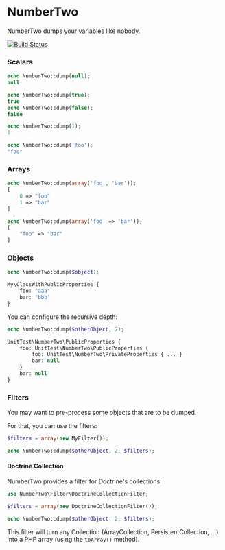 # NumberTwo

NumberTwo dumps your variables like nobody.

[![Build Status](https://travis-ci.org/mnapoli/NumberTwo.png?branch=master)](https://travis-ci.org/mnapoli/NumberTwo)

### Scalars

```php
echo NumberTwo::dump(null);
null

echo NumberTwo::dump(true);
true
echo NumberTwo::dump(false);
false

echo NumberTwo::dump(1);
1

echo NumberTwo::dump('foo');
"foo"
```

### Arrays

```php
echo NumberTwo::dump(array('foo', 'bar'));
[
    0 => "foo"
    1 => "bar"
]

echo NumberTwo::dump(array('foo' => 'bar'));
[
    "foo" => "bar"
]
```

### Objects

```php
echo NumberTwo::dump($object);
```

```php
My\ClassWithPublicProperties {
    foo: "aaa"
    bar: "bbb"
}
```

You can configure the recursive depth:

```php
echo NumberTwo::dump($otherObject, 2);
```

```php
UnitTest\NumberTwo\PublicProperties {
    foo: UnitTest\NumberTwo\PublicProperties {
        foo: UnitTest\NumberTwo\PrivateProperties { ... }
        bar: null
    }
    bar: null
}
```

### Filters

You may want to pre-process some objects that are to be dumped.

For that, you can use the filters:

```php
$filters = array(new MyFilter());

echo NumberTwo::dump($otherObject, 2, $filters);
```

#### Doctrine Collection

NumberTwo provides a filter for Doctrine's collections:

```php
use NumberTwo\Filter\DoctrineCollectionFilter;

$filters = array(new DoctrineCollectionFilter());

echo NumberTwo::dump($otherObject, 2, $filters);
```

This filter will turn any Collection (ArrayCollection, PersistentCollection, …) into a PHP array (using the `toArray()` method).
